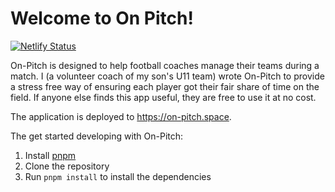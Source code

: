 # Welcome to On Pitch!

[![Netlify Status](https://api.netlify.com/api/v1/badges/faf1f48a-1911-4066-8087-76227d183776/deploy-status)](https://app.netlify.com/projects/on-pitch/deploys)

On-Pitch is designed to help football coaches manage their teams during a match. I (a
volunteer coach of my son's U11 team) wrote On-Pitch to provide a stress free way of
ensuring each player got their fair share of time on the field. If anyone else finds this
app useful, they are free to use it at no cost.

The application is deployed to https://on-pitch.space.

The get started developing with On-Pitch:

1. Install [pnpm](https://pnpm.io/installation)
2. Clone the repository
3. Run `pnpm install` to install the dependencies
